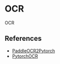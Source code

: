 # OCR
OCR
## References

- [PaddleOCR2Pytorch](https://github.com/frotms/PaddleOCR2Pytorch)
- [PytorchOCR](https://github.com/WenmuZhou/PytorchOCR)
